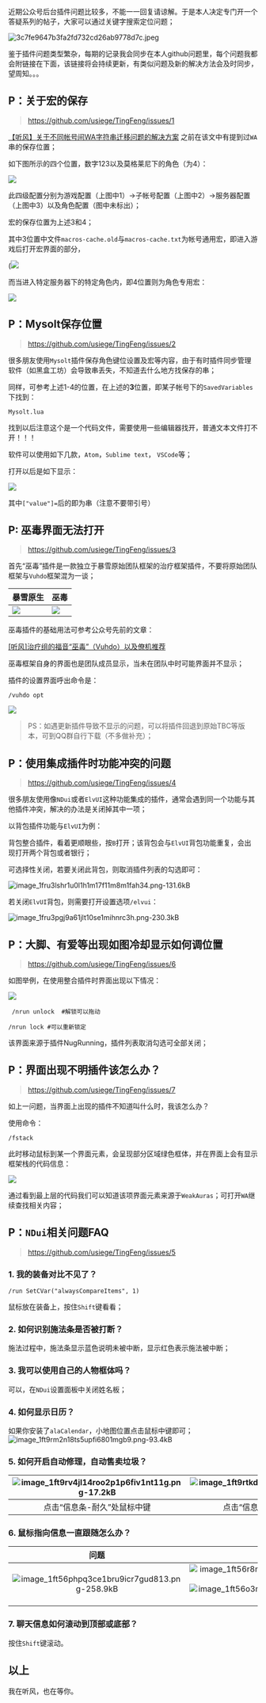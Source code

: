 近期公众号后台插件问题比较多，不能一一回复请谅解。于是本人决定专门开一个答疑系列的帖子，大家可以通过关键字搜索定位问题；


![3c7fe9647b3fa2fd732cd26ab9778d7c.jpeg](en-resource://database/3351:1)

鉴于插件问题类型繁杂，每期的记录我会同步在本人github问题里，每个问题我都会附链接在下面，该链接将会持续更新，有类似问题及新的解决方法会及时同步，望周知。。。

## P：关于宏的保存
> https://github.com/usiege/TingFeng/issues/1

[【听风】关于不同帐号间WA字符串迁移问题的解决方案](https://mp.weixin.qq.com/s/qgvQvbUu2YDDf10n_jbLxg) 之前在该文中有提到过`WA`串的保存位置；

如下图所示的四个位置，数字123以及莫格莱尼下的角色（为4）：

![](https://s2.loli.net/2022/03/25/SV7hlWAtferdLuU.png)

此四级配置分别为游戏配置（上图中1）->子帐号配置（上图中2）->服务器配置（上图中3）以及角色配置（图中未标出）；

宏的保存位置为上述3和4；

其中3位置中文件`macros-cache.old`与`macros-cache.txt`为帐号通用宏，即进入游戏后打开宏界面的部分，

(![](https://s2.loli.net/2022/03/25/BcKw2L9pbitvfz1.png)

而当进入特定服务器下的特定角色内，即4位置则为角色专用宏：

![](https://s2.loli.net/2022/03/25/LMqPHc6G4hUe9yB.png)

## P：Mysolt保存位置
> https://github.com/usiege/TingFeng/issues/2

很多朋友使用`Mysolt`插件保存角色键位设置及宏等内容，由于有时插件同步管理软件（如黑盒工坊）会导致串丢失，不知道去什么地方找保存的串；

同样，可参考上述1-4的位置，在上述的**3**位置，即某子帐号下的`SavedVariables`下找到：

```
Mysolt.lua
```

找到以后注意这个是一个代码文件，需要使用一些编辑器找开，普通文本文件打不开！！！

软件可以使用如下几款，`Atom`，`Sublime text`， `VSCode`等；

打开以后是如下显示：

![](https://s2.loli.net/2022/03/25/eiXtzTIRl1qoLSk.png)

其中`["value"]=`后的即为串（注意不要带引号）


## P: 巫毒界面无法打开
> https://github.com/usiege/TingFeng/issues/3

首先“巫毒”插件是一款独立于暴雪原始团队框架的治疗框架插件，不要将原始团队框架与`Vuhdo`框架混为一谈；

| 暴雪原生                                                | 巫毒                                                    |
| ------------------------------------------------------- | ------------------------------------------------------- |
| ![](https://s2.loli.net/2022/03/25/xs78AnI6bMhKDSE.png) | ![](https://s2.loli.net/2022/03/25/B59PyuExOSJ1Uki.png) |


巫毒插件的基础用法可参考公众号先前的文章：

[[听风]治疗组的福音“巫毒”（Vuhdo）以及僚机推荐](https://mp.weixin.qq.com/s/FBAQrRso7qh31eu674qPig)

巫毒框架自身的界面也是团队成员显示，当未在团队中时可能界面并不显示；

插件的设置界面呼出命令是：

```
/vuhdo opt
```

![](https://s2.loli.net/2022/03/25/cvikmuDATtdWM6N.png)

> PS：如遇更新插件导致不显示的问题，可以将插件回退到原始TBC等版本，可到QQ群自行下载（不多做补充）；


## P：使用集成插件时功能冲突的问题
> https://github.com/usiege/TingFeng/issues/4

很多朋友使用像`NDui`或者`ElvUI`这种功能集成的插件，通常会遇到同一个功能与其他插件冲突，解决的办法是关闭掉其中一项；

以背包插件功能与`ElvUI`为例：

背包整合插件，看着更顺眼些，按`B`打开；该背包会与`ElvUI`背包功能重复，会出现打开两个背包或者银行；

可选择性关闭，若要关闭此背包，则取消插件列表的勾选即可：

![image_1fru3lshr1u0l1h1m17f11m8m1fah34.png-131.6kB](http://static.zybuluo.com/usiege/o0t69iojrmcxfo9lrva018sb/image_1fru3lshr1u0l1h1m17f11m8m1fah34.png)

若关闭`ElvUI`背包，则需要打开设置选项`/elvui`：

![image_1fru3pgj9a61jlt10se1mihnrc3h.png-230.3kB](http://static.zybuluo.com/usiege/9bdgylfsyeddmcel5a11h96m/image_1fru3pgj9a61jlt10se1mihnrc3h.png)


## P：大脚、有爱等出现如图冷却显示如何调位置
> https://github.com/usiege/TingFeng/issues/6

如图举例，在使用整合插件时界面出现以下情况：

![](https://s2.loli.net/2022/03/25/O3UNshEIRqfdpmF.png)

```
 /nrun unlock  #解锁可以拖动
```
```
/nrun lock #可以重新锁定
```
该界面来源于插件NugRunning，插件列表取消勾选可全部关闭；


## P：界面出现不明插件该怎么办？
> https://github.com/usiege/TingFeng/issues/7

如上一问题，当界面上出现的插件不知道叫什么时，我该怎么办？

使用命令：

```
/fstack
```
此时移动鼠标到某一个界面元素，会呈现部分区域绿色框体，并在界面上会有显示框架栈的代码信息：

![](https://s2.loli.net/2022/03/25/cJx2WVBKDzCjEAZ.png)

通过看到最上层的代码我们可以知道该项界面元素来源于`WeakAuras`；可打开`WA`继续查找相关内容；



## P：`NDui`相关问题FAQ
> https://github.com/usiege/TingFeng/issues/5

### 1. 我的装备对比不见了？
```
/run SetCVar("alwaysCompareItems", 1)
```
鼠标放在装备上，按住`Shift`键看看；

### 2. 如何识别施法条是否被打断？
施法过程中，施法条显示蓝色说明未被中断，显示红色表示施法被中断；

### 3. 我可以使用自己的人物框体吗？
可以，在`NDui`设置面板中关闭姓名板；

### 4. 如何显示日历？
如果你安装了`alaCalendar`，小地图位置点击鼠标中键即可；
![image_1ft9rm2n18ts5upfi6801mgb9.png-93.4kB](http://static.zybuluo.com/usiege/eha6sbj7bhgsbek3ws9bvb1k/image_1ft9rm2n18ts5upfi6801mgb9.png)

### 5. 如何开启自动修理，自动售卖垃圾？

| ![image_1ft9rv4jl14roo2p1p6fiv1nt11g.png-17.2kB](http://static.zybuluo.com/usiege/zme035fdwzm2j1in2cs4g3vn/image_1ft9rv4jl14roo2p1p6fiv1nt11g.png) | ![image_1ft9rtkd6hmnoco14mcf7f1c8k13.png-17.3kB](http://static.zybuluo.com/usiege/mpo7lregmxg2rgrdxdxay433/image_1ft9rtkd6hmnoco14mcf7f1c8k13.png) |
| :----------------------------------------------------------: | :----------------------------------------------------------: |
|                 点击“信息条-耐久”处鼠标中键                  |                点击“信息条-金币”处的鼠标中键                 |

### 6. 鼠标指向信息一直跟随怎么办？

|                             问题                             |                             解答                             |
| :----------------------------------------------------------: | :----------------------------------------------------------: |
| ![image_1ft56phpq3ce1bru9icr7gud813.png-258.9kB](http://static.zybuluo.com/usiege/5eksvzpys7pvjn1hz1onj3v6/image_1ft56phpq3ce1bru9icr7gud813.png) | ![image_1ft56r8n61hhd1i8j58tdu71bdu1t.png-13.8kB](http://static.zybuluo.com/usiege/d8jrh9mngy57bwyrv3cn207k/image_1ft56r8n61hhd1i8j58tdu71bdu1t.png)<br>![image_1ft56o3mv19mu17451j8e6oi34km.png-545.3kB](http://static.zybuluo.com/usiege/vxnfgp8pvz9mhc8nni91z7sk/image_1ft56o3mv19mu17451j8e6oi34km.png) |

### 7. 聊天信息如何滚动到顶部或底部？

按住`Shift`键滚动。



## 以上

我在听风，也在等你。